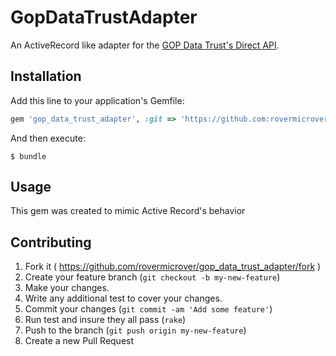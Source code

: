 # GopDataTrustAdapter

An ActiveRecord like adapter for the [GOP Data Trust's Direct API](https://lincoln.gopdatatrust.com/v2/docs/).

## Installation

Add this line to your application's Gemfile:

```ruby
gem 'gop_data_trust_adapter', :git => 'https://github.com:rovermicrover/gop_data_trust_adapter.git'
```

And then execute:

    $ bundle

## Usage

This gem was created to mimic Active Record's behavior

## Contributing

1. Fork it ( https://github.com/rovermicrover/gop_data_trust_adapter/fork )
2. Create your feature branch (`git checkout -b my-new-feature`)
3. Make your changes.
4. Write any additional test to cover your changes.
5. Commit your changes (`git commit -am 'Add some feature'`)
6. Run test and insure they all pass (`rake`)
7. Push to the branch (`git push origin my-new-feature`)
8. Create a new Pull Request
